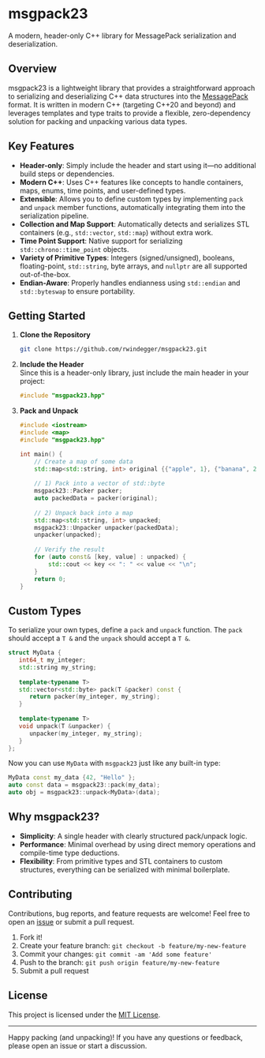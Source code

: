 # msgpack23  
A modern, header-only C++ library for MessagePack serialization and deserialization.

## Overview
msgpack23 is a lightweight library that provides a straightforward approach to serializing and deserializing C++ data structures into the [MessagePack](https://msgpack.org/) format. It is written in modern C++ (targeting C++20 and beyond) and leverages templates and type traits to provide a flexible, zero-dependency solution for packing and unpacking various data types.

## Key Features
- **Header-only**: Simply include the header and start using it—no additional build steps or dependencies.
- **Modern C++**: Uses C++ features like concepts to handle containers, maps, enums, time points, and user-defined types.
- **Extensible**: Allows you to define custom types by implementing `pack` and `unpack` member functions, automatically integrating them into the serialization pipeline.
- **Collection and Map Support**: Automatically detects and serializes STL containers (e.g., `std::vector`, `std::map`) without extra work.
- **Time Point Support**: Native support for serializing `std::chrono::time_point` objects.
- **Variety of Primitive Types**: Integers (signed/unsigned), booleans, floating-point, `std::string`, byte arrays, and `nullptr` are all supported out-of-the-box.
- **Endian-Aware**: Properly handles endianness using `std::endian` and `std::byteswap` to ensure portability.

## Getting Started

1. **Clone the Repository**
   ```bash
   git clone https://github.com/rwindegger/msgpack23.git
   ```

2. **Include the Header**  
   Since this is a header-only library, just include the main header in your project:
   ```cpp
   #include "msgpack23.hpp"
   ```

3. **Pack and Unpack**
   ```cpp
   #include <iostream>
   #include <map>
   #include "msgpack23.hpp"
   
   int main() {
       // Create a map of some data
       std::map<std::string, int> original {{"apple", 1}, {"banana", 2}};
       
       // 1) Pack into a vector of std::byte
       msgpack23::Packer packer;
       auto packedData = packer(original); 
       
       // 2) Unpack back into a map
       std::map<std::string, int> unpacked;
       msgpack23::Unpacker unpacker(packedData);
       unpacker(unpacked);
       
       // Verify the result
       for (auto const& [key, value] : unpacked) {
           std::cout << key << ": " << value << "\n";
       }
       return 0;
   }
   ```

## Custom Types

To serialize your own types, define a `pack` and `unpack` function. The `pack` should accept a `T &` and the `unpack` should accept a `T &`.

```cpp
struct MyData {
   int64_t my_integer;
   std::string my_string;
   
   template<typename T>
   std::vector<std::byte> pack(T &packer) const {
      return packer(my_integer, my_string);
   }
   
   template<typename T>
   void unpack(T &unpacker) {
      unpacker(my_integer, my_string);
   }
};
```

Now you can use `MyData` with `msgpack23` just like any built-in type:
```cpp
MyData const my_data {42, "Hello" };
auto const data = msgpack23::pack(my_data);
auto obj = msgpack23::unpack<MyData>(data);
```

## Why msgpack23?

- **Simplicity**: A single header with clearly structured pack/unpack logic.
- **Performance**: Minimal overhead by using direct memory operations and compile-time type deductions.
- **Flexibility**: From primitive types and STL containers to custom structures, everything can be serialized with minimal boilerplate.

## Contributing

Contributions, bug reports, and feature requests are welcome! Feel free to open an [issue](https://github.com/rwindegger/msgpack23/issues) or submit a pull request.

1. Fork it!
2. Create your feature branch: `git checkout -b feature/my-new-feature`
3. Commit your changes: `git commit -am 'Add some feature'`
4. Push to the branch: `git push origin feature/my-new-feature`
5. Submit a pull request

## License

This project is licensed under the [MIT License](LICENSE).

---

Happy packing (and unpacking)! If you have any questions or feedback, please open an issue or start a discussion.